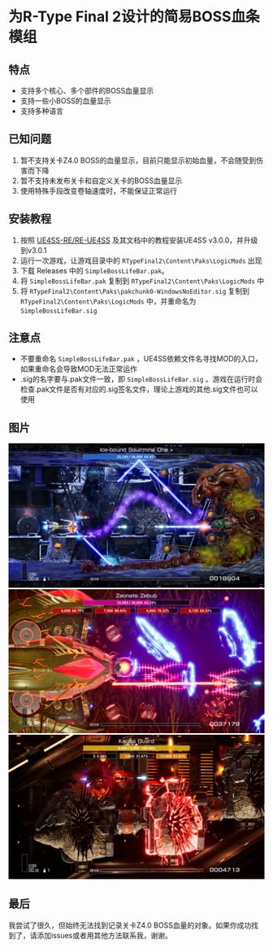 # 为R-Type Final 2设计的简易BOSS血条模组

## 特点
- 支持多个核心、多个部件的BOSS血量显示
- 支持一些小BOSS的血量显示
- 支持多种语言

## 已知问题
1. 暂不支持关卡Z4.0 BOSS的血量显示，目前只能显示初始血量，不会随受到伤害而下降
2. 暂不支持未发布关卡和自定义关卡的BOSS血量显示
3. 使用特殊手段改变卷轴速度时，不能保证正常运行

## 安装教程
1. 按照 [UE4SS-RE/RE-UE4SS](https://github.com/UE4SS-RE/RE-UE4SS) 及其文档中的教程安装UE4SS v3.0.0，并升级到v3.0.1
2. 运行一次游戏，让游戏目录中的 `RTypeFinal2\Content\Paks\LogicMods` 出现
3. 下载 Releases 中的 `SimpleBossLifeBar.pak`。
4. 将 `SimpleBossLifeBar.pak` 复制到 `RTypeFinal2\Content\Paks\LogicMods` 中
5. 将 `RTypeFinal2\Content\Paks\pakchunk0-WindowsNoEditor.sig` 复制到 `RTypeFinal2\Content\Paks\LogicMods` 中，并重命名为 `SimpleBossLifeBar.sig`

## 注意点
- 不要重命名 `SimpleBossLifeBar.pak` ，UE4SS依赖文件名寻找MOD的入口，如果重命名会导致MOD无法正常运作
- .sig的名字要与.pak文件一致，即 `SimpleBossLifeBar.sig` 。游戏在运行时会检查.pak文件是否有对应的.sig签名文件，理论上游戏的其他.sig文件也可以使用

## 图片
![Screenshot 1](Image/01.png)  
![Screenshot 2](Image/02.png)  
![Screenshot 3](Image/03.png)  

## 最后
我尝试了很久，但始终无法找到记录关卡Z4.0 BOSS血量的对象。如果你成功找到了，请添加issues或者用其他方法联系我，谢谢。
